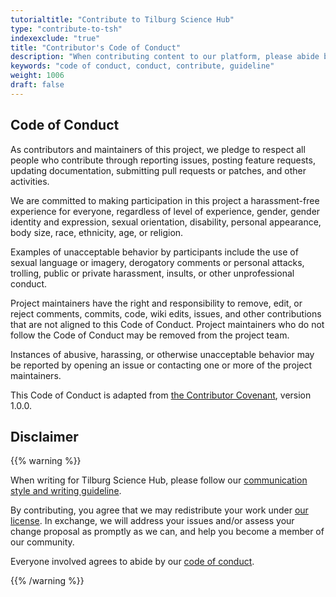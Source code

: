 ```yaml
---
tutorialtitle: "Contribute to Tilburg Science Hub"
type: "contribute-to-tsh"
indexexclude: "true"
title: "Contributor's Code of Conduct"
description: "When contributing content to our platform, please abide by our code of conduct."
keywords: "code of conduct, conduct, contribute, guideline"
weight: 1006
draft: false
---
```


## Code of Conduct

As contributors and maintainers of this project, we pledge to respect all people who contribute through reporting issues, posting feature requests, updating documentation, submitting pull requests or patches, and other activities.

We are committed to making participation in this project a harassment-free experience for everyone, regardless of level of experience, gender, gender identity and expression, sexual orientation, disability, personal appearance, body size, race, ethnicity, age, or religion.

Examples of unacceptable behavior by participants include the use of sexual language or imagery, derogatory comments or personal attacks, trolling, public or private harassment, insults, or other unprofessional conduct.

Project maintainers have the right and responsibility to remove, edit, or reject comments, commits, code, wiki edits, issues, and other contributions that are not aligned to this Code of Conduct. Project maintainers who do not follow the Code of Conduct may be removed from the project team.

Instances of abusive, harassing, or otherwise unacceptable behavior may be reported by opening an issue or contacting one or more of the project maintainers.

This Code of Conduct is adapted from [the Contributor Covenant](http://contributor-covenant.org/version/1/0/0/), version 1.0.0.

## Disclaimer

{{% warning %}}

When writing for Tilburg Science Hub, please follow our [communication style and writing guideline](../style-guide).

By contributing, you agree that we may redistribute your work under [our license](/about/#license). In exchange, we will address your issues and/or assess your change proposal as promptly as we can, and help you become a member of our community.

Everyone involved agrees to abide by our [code of conduct](#code-of-conduct).

{{% /warning %}}
